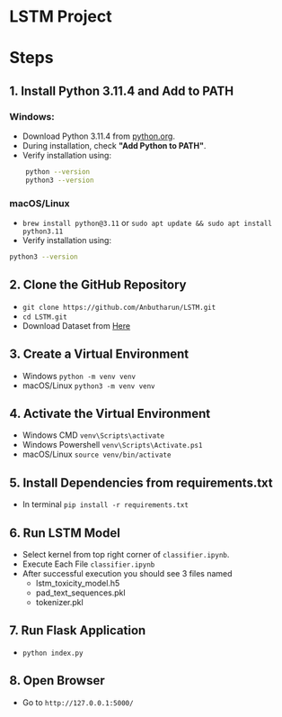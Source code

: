 # LSTM Project

# Steps

## 1. Install Python 3.11.4 and Add to PATH

### Windows:
* Download Python 3.11.4 from [python.org](https://www.python.org/downloads/release/python-3114/).
* During installation, check **"Add Python to PATH"**.
* Verify installation using:
```sh
    python --version
    python3 --version
```
### macOS/Linux
* `brew install python@3.11` or `sudo apt update && sudo apt install python3.11`
* Verify installation using:
```sh
python3 --version
```

## 2. Clone the GitHub Repository
* `git clone https://github.com/Anbutharun/LSTM.git`
* `cd LSTM.git`
* Download Dataset from [Here](https://drive.google.com/file/d/150Ph53NyuyRoEL11F-JTBJ61-d8f2AaQ/view?usp=drive_link)

## 3. Create a Virtual Environment
* Windows `python -m venv venv`
* macOS/Linux `python3 -m venv venv`

## 4. Activate the Virtual Environment
* Windows CMD `venv\Scripts\activate`
* Windows Powershell `venv\Scripts\Activate.ps1`
* macOS/Linux `source venv/bin/activate`
   
## 5. Install Dependencies from requirements.txt
* In terminal `pip install -r requirements.txt`

## 6. Run LSTM Model
* Select kernel from top right corner of `classifier.ipynb`.
* Execute Each File `classifier.ipynb`
* After successful execution you should see 3 files named
    * lstm_toxicity_model.h5
    * pad_text_sequences.pkl
    * tokenizer.pkl

## 7. Run Flask Application
* `python index.py`

## 8. Open Browser
* Go to `http://127.0.0.1:5000/`
